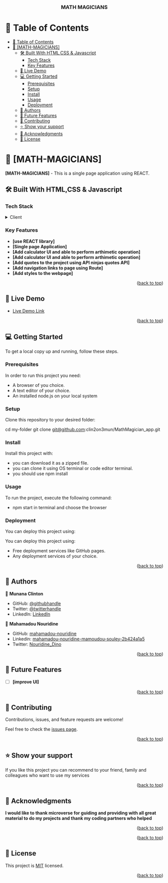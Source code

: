 <a name="readme-top"></a>


<div align="center">
  
  <br/>

  <h3><b>MATH MAGICIANS</b></h3>

</div>



# 📗 Table of Contents

- [📗 Table of Contents](#-table-of-contents)
- [📖 \[MATH-MAGICIANS\] ](#-math-magicians-)
  - [🛠 Built With HTML,CSS \& Javascript](#-built-with-htmlcss--javascript)
    - [Tech Stack ](#tech-stack-)
    - [Key Features ](#key-features-)
  - [🚀 Live Demo ](#-live-demo-)
  - [💻 Getting Started ](#-getting-started-)
    - [Prerequisites](#prerequisites)
    - [Setup](#setup)
    - [Install](#install)
    - [Usage](#usage)
    - [Deployment](#deployment)
  - [👥 Authors ](#-authors-)
  - [🔭 Future Features ](#-future-features-)
  - [🤝 Contributing ](#-contributing-)
  - [⭐️ Show your support ](#️-show-your-support-)
  - [🙏 Acknowledgments ](#-acknowledgments-)
  - [📝 License ](#-license-)



# 📖 [MATH-MAGICIANS] <a name="about-project"></a>

**[MATH-MAGICIANS]** - This is a single page application using REACT.

## 🛠 Built With <a name="built-with">HTML,CSS & Javascript</a>

### Tech Stack <a name="tech-stack"></a>



<details>
  <summary>Client</summary>
  <ul>
    <li><a href="">REACT.js</a></li>
  </ul>
</details>




### Key Features <a name="key-features"></a>


- **[use REACT library]**
- **[Single page Application]**
- **[Add calculator UI  and able to perform arthimetic operation]**
- **[Add calculator UI  and able to perform arthimetic operation]**
- **[Add quotes to the project using API ninjas quotes API]**
- **[Add navigation links to page using Route]**
- **[Add styles to the webpage]**



<p align="right">(<a href="#readme-top">back to top</a>)</p>



## 🚀 Live Demo <a name="live-demo"></a>



- [Live Demo Link](https://mathmagicianapp-ombe.onrender.com/)

<p align="right">(<a href="#readme-top">back to top</a>)</p>



## 💻 Getting Started <a name="getting-started"></a>



To get a local copy up and running, follow these steps.

### Prerequisites

In order to run this project you need:

- A browser of you choice.
- A text editor of your choice.
- An installed node.js on your local system


### Setup

Clone this repository to your desired folder:

  cd my-folder
  git clone git@github.com:clin2on3mun/MathMagician_app.git


### Install

Install this project with:

- you can download it as a zipped file.
- you can clone it using OS terminal or code editor terminal.
- you should use npm install


### Usage

To run the project, execute the following command:

- npm start in terminal and choose the browser  

### Deployment

You can deploy this project using:

You can deploy this project using:
- Free deployment services like GitHub pages.
- Any deployment services of your choice.

<p align="right">(<a href="#readme-top">back to top</a>)</p>



## 👥 Authors <a name="authors"></a>

👤 **Munana Clinton**

- GitHub: [@githubhandle](https://github.com/clin2on3mun)
- Twitter: [@twitterhandle](https://twitter.com/ClintonMunana)
- LinkedIn: [LinkedIn](https://www.linkedin.com/in/munana-clinton-b6122720b/)

👤 **Mahamadou Nouridine**

- GitHub: [mahamadou-nouridine](https://github.com/mahamadou-nouridine)
- Linkedin: [mahamadou-nouridine-mamoudou-souley-2b424a1a5](https://www.linkedin.com/in/mahamadou-nouridine-mamoudou-souley-2b424a1a5)
- Twitter: [Nouridine_Dino](https://twitter.com/Nouridine_Dino)

<p align="right">(<a href="#readme-top">back to top</a>)</p>



## 🔭 Future Features <a name="future-features"></a>



- [ ] **[improve UI]**


<p align="right">(<a href="#readme-top">back to top</a>)</p>



## 🤝 Contributing <a name="contributing"></a>

Contributions, issues, and feature requests are welcome!

Feel free to check the [issues page](../../issues/).

<p align="right">(<a href="#readme-top">back to top</a>)</p>


## ⭐️ Show your support <a name="support"></a>

If you like this project you can recommend to your friend, family and colleagues who want to use my services

<p align="right">(<a href="#readme-top">back to top</a>)</p>



## 🙏 Acknowledgments <a name="acknowledgements"></a>


**I would like to thank microverse for guiding and providing with all great material to do my projects and thank my coding partners who helped**

<p align="right">(<a href="#readme-top">back to top</a>)</p>




<p align="right">(<a href="#readme-top">back to top</a>)</p>



## 📝 License <a name="license"></a>

This project is [MIT](./LICENSE) licensed.

<p align="right">(<a href="#readme-top">back to top</a>)</p>
